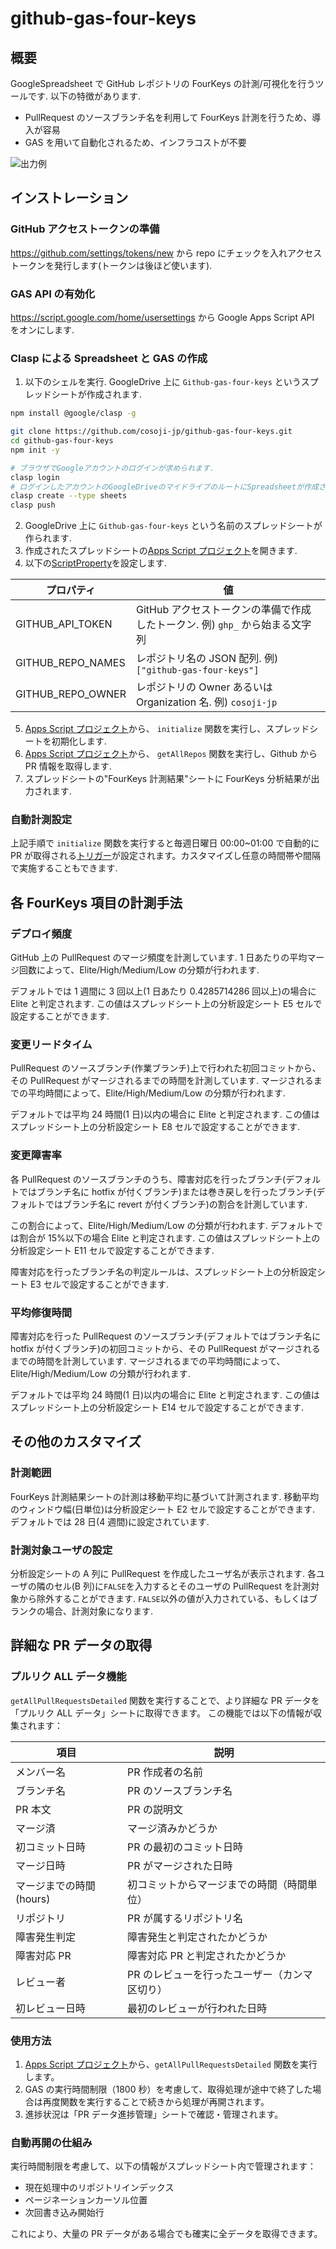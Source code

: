 # github-gas-four-keys

## 概要

GoogleSpreadsheet で GitHub レポジトリの FourKeys の計測/可視化を行うツールです.
以下の特徴があります.

- PullRequest のソースブランチ名を利用して FourKeys 計測を行うため、導入が容易
- GAS を用いて自動化されるため、インフラコストが不要

![出力例](img/example.png)

## インストレーション

### GitHub アクセストークンの準備

https://github.com/settings/tokens/new から repo にチェックを入れアクセストークンを発行します(トークンは後ほど使います).

### GAS API の有効化

https://script.google.com/home/usersettings から Google Apps Script API をオンにします.

### Clasp による Spreadsheet と GAS の作成

1. 以下のシェルを実行. GoogleDrive 上に `Github-gas-four-keys` というスプレッドシートが作成されます.

```sh
npm install @google/clasp -g

git clone https://github.com/cosoji-jp/github-gas-four-keys.git
cd github-gas-four-keys
npm init -y

# ブラウザでGoogleアカウントのログインが求められます.
clasp login
# ログインしたアカウントのGoogleDriveのマイドライブのルートにSpreadsheetが作成されます.
clasp create --type sheets
clasp push
```

2. GoogleDrive 上に `Github-gas-four-keys` という名前のスプレッドシートが作られます.
3. 作成されたスプレッドシートの[Apps Script プロジェクト](https://developers.google.com/apps-script/guides/projects?hl=ja#create-from-docs-sheets-slides)を開きます.
4. 以下の[ScriptProperty](https://developers.google.com/apps-script/guides/properties?hl=ja#add_script_properties)を設定します.

| プロパティ        | 値                                                                           |
| ----------------- | ---------------------------------------------------------------------------- |
| GITHUB_API_TOKEN  | GitHub アクセストークンの準備で作成したトークン. 例) `ghp_` から始まる文字列 |
| GITHUB_REPO_NAMES | レポジトリ名の JSON 配列. 例) `["github-gas-four-keys"]`                     |
| GITHUB_REPO_OWNER | レポジトリの Owner あるいは Organization 名. 例) `cosoji-jp`                 |

5. [Apps Script プロジェクト](https://developers.google.com/apps-script/guides/projects?hl=ja#create-from-docs-sheets-slides)から、 `initialize` 関数を実行し、スプレッドシートを初期化します.
6. [Apps Script プロジェクト](https://developers.google.com/apps-script/guides/projects?hl=ja#create-from-docs-sheets-slides)から、 `getAllRepos` 関数を実行し、Github から PR 情報を取得します.
7. スプレッドシートの"FourKeys 計測結果"シートに FourKeys 分析結果が出力されます.

### 自動計測設定

上記手順で `initialize` 関数を実行すると毎週日曜日 00:00~01:00 で自動的に PR が取得される[トリガー](https://developers.google.com/apps-script/guides/triggers/installable?hl=ja#time-driven_triggers)が設定されます。カスタマイズし任意の時間帯や間隔で実施することもできます.

## 各 FourKeys 項目の計測手法

### デプロイ頻度

GitHub 上の PullRequest のマージ頻度を計測しています.
1 日あたりの平均マージ回数によって、Elite/High/Medium/Low の分類が行われます.

デフォルトでは 1 週間に 3 回以上(1 日あたり 0.4285714286 回以上)の場合に Elite と判定されます.
この値はスプレッドシート上の分析設定シート E5 セルで設定することができます.

### 変更リードタイム

PullRequest のソースブランチ(作業ブランチ)上で行われた初回コミットから、その PullRequest がマージされるまでの時間を計測しています.
マージされるまでの平均時間によって、Elite/High/Medium/Low の分類が行われます.

デフォルトでは平均 24 時間(1 日)以内の場合に Elite と判定されます.
この値はスプレッドシート上の分析設定シート E8 セルで設定することができます.

### 変更障害率

各 PullRequest のソースブランチのうち、障害対応を行ったブランチ(デフォルトではブランチ名に hotfix が付くブランチ)または巻き戻しを行ったブランチ(デフォルトではブランチ名に revert が付くブランチ)の割合を計測しています.

この割合によって、Elite/High/Medium/Low の分類が行われます.
デフォルトでは割合が 15%以下の場合 Elite と判定されます.
この値はスプレッドシート上の分析設定シート E11 セルで設定することができます.

障害対応を行ったブランチ名の判定ルールは、スプレッドシート上の分析設定シート E3 セルで設定することができます.

### 平均修復時間

障害対応を行った PullRequest のソースブランチ(デフォルトではブランチ名に hotfix が付くブランチ)の初回コミットから、その PullRequest がマージされるまでの時間を計測しています.
マージされるまでの平均時間によって、Elite/High/Medium/Low の分類が行われます.

デフォルトでは平均 24 時間(1 日)以内の場合に Elite と判定されます.
この値はスプレッドシート上の分析設定シート E14 セルで設定することができます.

## その他のカスタマイズ

### 計測範囲

FourKeys 計測結果シートの計測は移動平均に基づいて計測されます.
移動平均のウィンドウ幅(日単位)は分析設定シート E2 セルで設定することができます.
デフォルトでは 28 日(4 週間)に設定されています.

### 計測対象ユーザの設定

分析設定シートの A 列に PullRequest を作成したユーザ名が表示されます.
各ユーザの隣のセル(B 列)に`FALSE`を入力するとそのユーザの PullRequest を計測対象から除外することができます.
`FALSE`以外の値が入力されている、もしくはブランクの場合、計測対象になります.

## 詳細な PR データの取得

### プルリク ALL データ機能

`getAllPullRequestsDetailed` 関数を実行することで、より詳細な PR データを「プルリク ALL データ」シートに取得できます。
この機能では以下の情報が収集されます：

| 項目                    | 説明                                          |
| ----------------------- | --------------------------------------------- |
| メンバー名              | PR 作成者の名前                               |
| ブランチ名              | PR のソースブランチ名                         |
| PR 本文                 | PR の説明文                                   |
| マージ済                | マージ済みかどうか                            |
| 初コミット日時          | PR の最初のコミット日時                       |
| マージ日時              | PR がマージされた日時                         |
| マージまでの時間(hours) | 初コミットからマージまでの時間（時間単位）    |
| リポジトリ              | PR が属するリポジトリ名                       |
| 障害発生判定            | 障害発生と判定されたかどうか                  |
| 障害対応 PR             | 障害対応 PR と判定されたかどうか              |
| レビュー者              | PR のレビューを行ったユーザー（カンマ区切り） |
| 初レビュー日時          | 最初のレビューが行われた日時                  |

### 使用方法

1. [Apps Script プロジェクト](https://developers.google.com/apps-script/guides/projects?hl=ja#create-from-docs-sheets-slides)から、`getAllPullRequestsDetailed` 関数を実行します。
2. GAS の実行時間制限（1800 秒）を考慮して、取得処理が途中で終了した場合は再度関数を実行することで続きから処理が再開されます。
3. 進捗状況は「PR データ進捗管理」シートで確認・管理されます。

### 自動再開の仕組み

実行時間制限を考慮して、以下の情報がスプレッドシート内で管理されます：

- 現在処理中のリポジトリインデックス
- ページネーションカーソル位置
- 次回書き込み開始行

これにより、大量の PR データがある場合でも確実に全データを取得できます。
